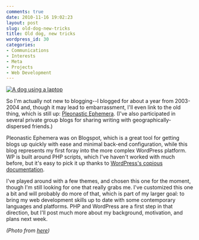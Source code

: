 ```yaml
---
comments: true
date: 2010-11-16 19:02:23
layout: post
slug: old-dog-new-tricks
title: Old dog, new tricks
wordpress_id: 30
categories:
- Communications
- Interests
- Meta
- Projects
- Web Development
---
```


[![A dog using a laptop](http://williamjohnbert.com/wp-content/uploads/2010/11/dog_computer.jpg)](http://williamjohnbert.com/wp-content/uploads/2010/11/dog_computer.jpg)


So I'm actually not new to blogging--I blogged for about a year from 2003-2004 and, though it may lead to embarrassment, I'll even link to the old thing, which is still up: [Pleonastic Ephemera](http://pleonasticephemera.blogspot.com/). (I've also participated in several private group blogs for sharing writing with geographically-dispersed friends.)

Pleonastic Ephemera was on Blogspot, which is a great tool for getting blogs up quickly with ease and minimal back-end configuration, while this blog represents my first foray into the more complex WordPress platform. WP is built around PHP scripts, which I've haven't worked with much before, but it's easy to pick it up thanks to [WordPress's copious documentation](http://codex.wordpress.org).

I've played around with a few themes, and chosen this one for the moment, though I'm still looking for one that really grabs me. I've customized this one  a bit and will probably do more of that, which is part of my larger goal: to bring my web development skills up to date with some contemporary languages and platforms. PHP and WordPress are a first step in that direction, but I'll post much more about my background, motivation, and plans next week.

_(Photo from [here](http://www.flickr.com/photos/will_brenner/))_
